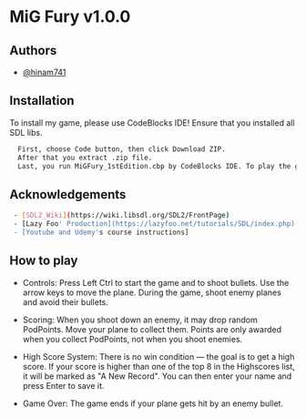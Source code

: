 
# MiG Fury v1.0.0



## Authors

- [@hinam741](https://www.github.com/hinam741)


## Installation

To install my game, please use CodeBlocks IDE! Ensure that you installed all SDL libs.

```bash
  First, choose Code button, then click Download ZIP.
  After that you extract .zip file.
  Last, you run MiGFury_1stEdition.cbp by CodeBlocks IDE. To play the game, please click build and run button.
```

## Acknowledgements

```bash
 - [SDL2_Wiki](https://wiki.libsdl.org/SDL2/FrontPage)
 - [Lazy Foo' Production](https://lazyfoo.net/tutorials/SDL/index.php)
 - [Youtube and Udemy's course instructions]
```

## How to play


- Controls:
Press Left Ctrl to start the game and to shoot bullets. Use the arrow keys to move the plane. During the game, shoot enemy planes and avoid their bullets.

- Scoring:
When you shoot down an enemy, it may drop random PodPoints. Move your plane to collect them. Points are only awarded when you collect PodPoints, not when you shoot enemies.

- High Score System:
There is no win condition — the goal is to get a high score. If your score is higher than one of the top 8 in the Highscores list, it will be marked as "A New Record". You can then enter your name and press Enter to save it.

- Game Over:
The game ends if your plane gets hit by an enemy bullet.
```